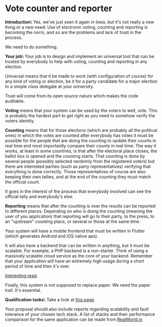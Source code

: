 
# Vote counter and reporter

**Introduction**\\
Yes, we've just seen it again in Iowa, but it's not really a new thing or a new need: Use of electronic voting, counting and reporting is becoming the norm, and so are the problems and lack of trust in the process. 

We need to do something.

**Your job**\\
Your job is to design and implement an universal tool that can be trusted by everybody to help with voting, counting and reporting in any election.

Universal means that it be made to work (with configuration of course) for any kind of voting or election, be it for a party candidate for a major election to a simple class delegate at your university.

Trust will come from its open source nature which makes the code auditable.

**Voting** means that your system can be used by the voters to well, vote. This is probably the hardest part to get right as you need to somehow verify the voters identity.

**Counting** means that for those elections (which are probably all the political ones) in which the votes are counted after everybody has votes it must be possible for the people that are doing the counting to update their counts in real time and most importantly compare their counts in real time: The way it works, at least in some countries, is that after the electoral place closes, the ballot box is opened and the counting starts. That counting is done by several people (possibly selected randomly from the registered voters) but there are interested parties (such as party representatives) verifying that everything is done correctly. Those representatives of course are also keeping their own tallies, and at the end of the counting they must match the official count. 

It goes in the interest of the process that everybody involved can see the official tally and everybody's else. 

**Reporting** means that after the counting is over the results can be reported to different places: Depending on who is doing the counting (meaning the user of you application) that reporting will go to their party, to the press, to an "upstream" counting place, or several or those at the same time. 

Your system will have a mobile frontend that must be written in Flutter (which generates Android and iOS native aps).

It will also have a backend that can be written in anything, but it must be scalable. For example, a PHP backend is a non-starter. Think of using a massively scalable cloud service as the core of your backend. Remember that your application will have an extremely high usage during a short period of time and then it's over. 

[Interesting read](https://www.theatlantic.com/technology/archive/2020/02/bad-app-not-russians-plunged-iowa-into-chaos/606052/).

Finally, this system is not supposed to replace paper. We need the paper trail. It's essential.

**Qualification tasks**\\
Take a look at [this page](https://ccextractor.org/public/gsoc/takehome).

Your proposal should also include reports regarding scalability and fault tolerance of your chosen tech stack. A list of stacks and their performance comparison for the same application can be made from [RealWorld.io](https://github.com/gothinkster/realworld)

